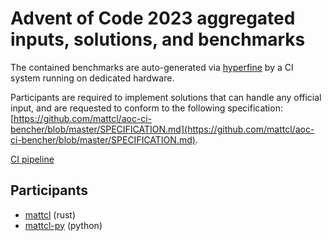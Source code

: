 # Advent of Code 2023 aggregated inputs, solutions, and benchmarks

The contained benchmarks are auto-generated via
[hyperfine](https://github.com/sharkdp/hyperfine) by a CI system running on
dedicated hardware.

Participants are required to implement solutions that can handle any official
input, and are requested to conform to the following specification:
[https://github.com/mattcl/aoc-ci-bencher/blob/master/SPECIFICATION.md](https://github.com/mattcl/aoc-ci-bencher/blob/master/SPECIFICATION.md).

[CI pipeline](http://ci.papercode.net:8080/teams/main/pipelines/aoc2023)


## Participants

- [mattcl](https://github.com/mattcl/aoc2023) (rust)
- [mattcl-py](https://github.com/mattcl/aoc2023-py) (python)